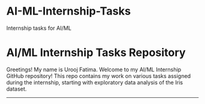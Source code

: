 # AI-ML-Internship-Tasks
Internship tasks for AI/ML
#  AI/ML Internship Tasks Repository

Greetings! My name is Urooj Fatima. Welcome to my AI/ML Internship GitHub repository! This repo contains my work on various tasks assigned during the internship, starting with exploratory data analysis of the Iris dataset.

---

